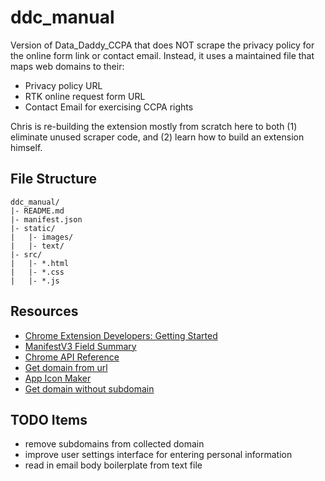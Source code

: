# ddc_manual

Version of Data_Daddy_CCPA that does NOT scrape the privacy policy for the online form link or contact email.
Instead, it uses a maintained file that maps web domains to their:

- Privacy policy URL
- RTK online request form URL
- Contact Email for exercising CCPA rights

Chris is re-building the extension mostly from scratch here to both (1) eliminate unused scraper code,
and (2) learn how to build an extension himself.

## File Structure

```text
ddc_manual/
|- README.md
|- manifest.json
|- static/
|   |- images/
|   |- text/
|- src/
|   |- *.html
|   |- *.css
|   |- *.js
```

## Resources

- [Chrome Extension Developers: Getting Started](https://developer.chrome.com/docs/extensions/mv3/getstarted/)
- [ManifestV3 Field Summary](https://developer.chrome.com/docs/extensions/mv3/manifest/)
- [Chrome API Reference](https://developer.chrome.com/docs/extensions/reference/)
- [Get domain from url](https://w3collective.com/get-domain-name-url-javascript/)
- [App Icon Maker](https://appiconmaker.co/)
- [Get domain without subdomain](https://stackoverflow.com/questions/9752963/get-domain-name-without-subdomains-using-javascript)

## TODO Items

- remove subdomains from collected domain
- improve user settings interface for entering personal information
- read in email body boilerplate from text file
